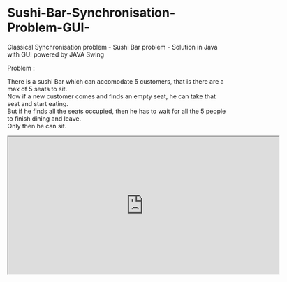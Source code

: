 # Sushi-Bar-Synchronisation-Problem-GUI-
Classical Synchronisation problem - Sushi Bar problem - Solution in Java with GUI powered by JAVA Swing


Problem :
<p>
There is a sushi Bar which can accomodate 5 customers, that is there are a max of 5 seats to sit. <br>
Now if a new customer comes and finds an empty seat, he can take that seat and start eating. <br>
But if he finds all the seats occupied, then he has to wait for all the 5 people to finish dining and leave.<br>
Only then he can sit.<br>
</p>


<div align="center">
    <iframe width="620" height="315"
        src="https://www.youtube.com/embed/OhlVBpEnjig">
    </iframe>
</div>
